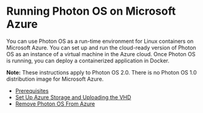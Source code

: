 # Running Photon OS on Microsoft Azure

You can use Photon OS as a run-time environment for Linux containers on Microsoft Azure. You can set up and run the cloud-ready version of Photon OS as an instance of a virtual machine in the Azure cloud. Once Photon OS is running, you can deploy a containerized application in Docker.

**Note:** These instructions apply to Photon OS 2.0. There is no Photon OS 1.0 distribution image for Microsoft Azure.

- [Prerequisites](photon-os-azure-prerequisites.md)
- [Set Up Azure Storage and Uploading the VHD](setting-up-azure-storage-and-uploading-the-vhd.md)
- [Remove Photon OS From Azure](remove-photon-os-from-azure.md)
